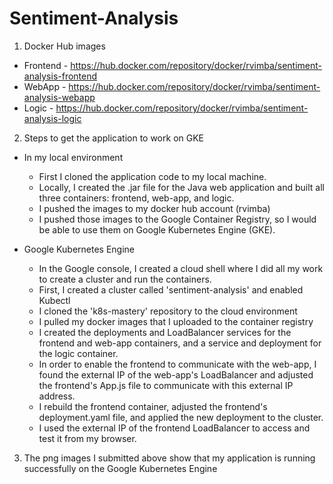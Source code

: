 # Sentiment-Analysis

1. Docker Hub images
- Frontend - https://hub.docker.com/repository/docker/rvimba/sentiment-analysis-frontend
- WebApp - https://hub.docker.com/repository/docker/rvimba/sentiment-analysis-webapp
- Logic - https://hub.docker.com/repository/docker/rvimba/sentiment-analysis-logic
  

2. Steps to get the application to work on GKE
- In my local environment
  - First I cloned the application code to my local machine. 
  - Locally, I created the .jar file for the Java web application and built all three containers: frontend, web-app, and logic. 
  - I pushed the images to my docker hub account (rvimba) 
  - I pushed those images to the Google Container Registry, so I would be able to use them on Google Kubernetes Engine (GKE). 


- Google Kubernetes Engine
  - In the Google console, I created a cloud shell where I did all my work to create a cluster and run the containers. 
  - First, I created a cluster called 'sentiment-analysis' and enabled Kubectl 
  - I cloned the 'k8s-mastery' repository to the cloud environment 
  - I pulled my docker images that I uploaded to the container registry
  - I created the deployments and LoadBalancer services for the frontend and web-app containers, and a service and deployment for the logic container.
  - In order to enable the frontend to communicate with the web-app, I found the external IP of the web-app's LoadBalancer and adjusted the frontend's App.js file to communicate with this external IP address.
  - I rebuild the frontend container, adjusted the frontend's deployment.yaml file, and applied the new deployment to the cluster.
  - I used the external IP of the frontend LoadBalancer to access and test it from my browser. 

3. The png images I submitted above show that my application is running successfully on the Google Kubernetes Engine
  
